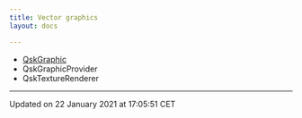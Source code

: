 ```yaml
---
title: Vector graphics
layout: docs

---
```







* [QskGraphic](/docs/classes/class_qsk_graphic/)
* QskGraphicProvider
* QskTextureRenderer 

-------------------------------

Updated on 22 January 2021 at 17:05:51 CET

